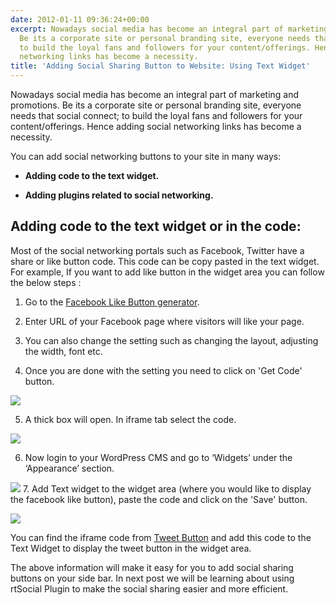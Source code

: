 ```yaml
---
date: 2012-01-11 09:36:24+00:00
excerpt: Nowadays social media has become an integral part of marketing and promotions.
  Be its a corporate site or personal branding site, everyone needs that social connect;
  to build the loyal fans and followers for your content/offerings. Hence adding social
  networking links has become a necessity.
title: 'Adding Social Sharing Button to Website: Using Text Widget'
---
```


Nowadays social media has become an integral part of marketing and promotions. Be its a corporate site or personal branding site, everyone needs that social connect; to build the loyal fans and followers for your content/offerings. Hence adding social networking links has become a necessity.

You can add social networking buttons to your site in many ways:



	
  * **Adding code to the text widget.**

	
  * **Adding plugins related to social networking.**




## Adding code to the text widget or in the code:


Most of the social networking portals such as Facebook, Twitter have a share or like button code. This code can be copy pasted in the text widget. For example, If you want to add like button in the widget area you can follow the below steps :


1. Go to the [Facebook Like Button generator](http://developers.facebook.com/docs/reference/plugins/like/).




2. Enter URL of your Facebook page where visitors will like your page.




3. You can also change the setting such as changing the layout, adjusting the width, font etc.




4. Once you are done with the setting you need to click on 'Get Code' button.




[![](https://rtcamp.com/wp-content/uploads/2012/01/URL3.jpg)](https://rtcamp.com/wp-content/uploads/2012/01/URL3.jpg)




5. A thick box will open. In iframe tab select the code.




[![](https://rtcamp.com/wp-content/uploads/2012/01/code.jpg)](https://rtcamp.com/wp-content/uploads/2012/01/code.jpg)




6. Now login to your WordPress CMS and go to ‘Widgets’ under the ‘Appearance’ section.




[![](https://rtcamp.com/wp-content/uploads/2012/01/widget.jpg)](https://rtcamp.com/wp-content/uploads/2012/01/widget.jpg)
7. Add Text widget to the widget area (where you would like to display the facebook like button), paste the code and click on the 'Save' button.




[![](https://rtcamp.com/wp-content/uploads/2012/01/text1.jpg)](https://rtcamp.com/wp-content/uploads/2012/01/text1.jpg)




You can find the iframe code from [Tweet Button](https://dev.twitter.com/docs/tweet-button) and add this code to the Text Widget to display the tweet button in the widget area.




The above information will make it easy for you to add social sharing buttons on your side bar. In next post we will be learning about using rtSocial Plugin to make the social sharing easier and more efficient.
